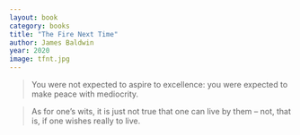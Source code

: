 ```yaml
---
layout: book
category: books
title: "The Fire Next Time"
author: James Baldwin
year: 2020
image: tfnt.jpg
---
```

> You were not expected to aspire to excellence: you were expected to make peace with mediocrity.

> As for one’s wits, it is just not true that one can live by them – not, that is, if one wishes really to live.
